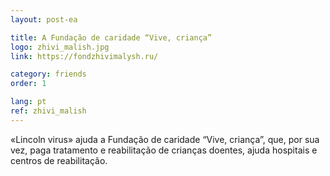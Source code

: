 ```yaml
---
layout: post-ea

title: A Fundação de caridade “Vive, criança”
logo: zhivi_malish.jpg
link: https://fondzhivimalysh.ru/

category: friends
order: 1

lang: pt
ref: zhivi_malish
---
```


«Lincoln virus» ajuda a Fundação de caridade “Vive, criança”, que, por sua vez, paga tratamento e reabilitação de crianças doentes, ajuda hospitais e centros de reabilitação.